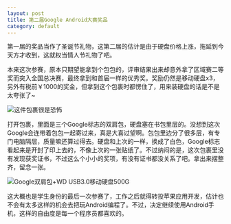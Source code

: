 ```yaml
---
layout: post
title: 第二届Google Android大赛奖品
category: default
---
```


第一届的奖品当作了圣诞节礼物，这第二届的估计是由于硬盘价格上涨，拖延到今天方才收到，这就权当情人节礼物了吧。

本来这次参赛，原本只期望能拿到个包包的，评审结果出来却意外拿了区域赛二等奖而突入全国总决赛，最终拿到和首届一样的优秀奖。奖励仍然是移动硬盘x3，另外有税前￥1000的奖金，但拿到这个包裹时都愣住了，用来装硬盘的话是不是太夸张了~

![这件包裹很是恐怖](http://blog.toraleap.com/wp-content/uploads/2012/02/googleaward01.jpg)

打开包裹，里面是三个Google标志的双肩包，硬盘塞在书包里层的。没想到这次Google会连带着包包一起寄过来，真是大喜过望啊。包包里边分了很多层，有专门电脑隔层，质量嘛还算过得去。硬盘和上次的一样，换成了白色，Google标志看起来是开封了印上去的，不像上次的一张贴纸了。不过纳闷的是，这次包裹里没有发现获奖证书，不过这么个小小的奖项，有没有证书都没关系了吧。拿出来摆整齐，留念一张。

![Google双肩包+WD USB3.0移动硬盘500G](http://blog.toraleap.com/wp-content/uploads/2012/02/googleaward02.jpg)

这大概也是学生身份的最后一次参赛了，工作之后就得转投苹果应用开发，估计也不会有太多这样的机会去把玩Android编程了。不过，决定继续使用Android手机，这样的自由度是每一个程序员都喜欢的。